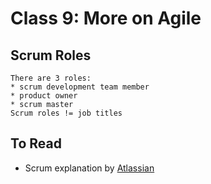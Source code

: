 # Class 9: More on Agile

## Scrum Roles

```{important}
There are 3 roles:
* scrum development team member
* product owner
* scrum master
Scrum roles != job titles
```



## To Read

* Scrum explanation by [Atlassian](https://www.atlassian.com/agile/scrum)